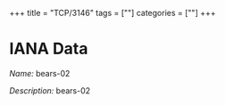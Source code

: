 +++
title = "TCP/3146"
tags = [""]
categories = [""]
+++

# IANA Data

_Name:_ bears-02

_Description:_ bears-02

